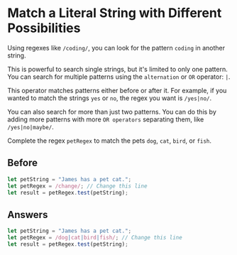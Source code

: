 # Match a Literal String with Different Possibilities
Using regexes like `/coding/`, you can look for the pattern `coding` in another string.

This is powerful to search single strings, but it's limited to only one pattern. 
You can search for multiple patterns using the `alternation` or `OR` operator: `|`.

This operator matches patterns either before or after it. For example, if you wanted to match the strings `yes` or `no`, 
the regex you want is `/yes|no/`.

You can also search for more than just two patterns. You can do this by adding more patterns with more `OR operators` separating them, 
like `/yes|no|maybe/`.

Complete the regex `petRegex` to match the pets `dog`, `cat`, `bird`, or `fish`.

## Before
```javascript
let petString = "James has a pet cat.";
let petRegex = /change/; // Change this line
let result = petRegex.test(petString);
```
## Answers
```javascript
let petString = "James has a pet cat.";
let petRegex = /dog|cat|bird|fish/; // Change this line
let result = petRegex.test(petString);
```
